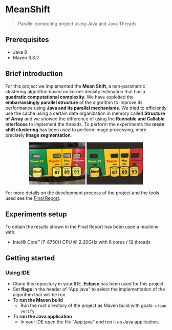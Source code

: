 # MeanShift
> Parallel computing project using Java and Java Threads

## Prerequisites
* Java 8
* Maven 3.8.2

## Brief introduction
For this project we implemented the **Mean Shift**, a non-parametric clustering algorithm based on kernel-density estimation that has a **quadratic computational complexity**.
We have exploited the **embarrassingly parallel structure** of the algorithm to improve its performance using **Java and its parallel mechanisms**.
We tried to efficiently use the cache using a certain data organization in memory called **Structure of Array** and we showed the difference of using the **Runnable and Callable interfaces** to implement the threads.
To perform the experiments the **mean shift clustering** has been used to perform image processing, more precisely **image segmentation**.

<div align="center">
<div>
<img src="mean-shift/src/main/resources/images/benzina400x300.jpg" width="35%"/>
<img src="images/result.jpg" width="35%""/>
</div>
</div>

                                         
For more details on the development process of the project and the tools used see the [Final Report]().
            

## Experiments setup
To obtain the results shown in the Final Report has been used a machine with:
* Intel© Core™ i7-8750H CPU @ 2.20GHz with 6 cores / 12 threads
                                         
## Getting started
### Using IDE
* Clone this repository in your IDE. **Eclipse** has been used for this project.
* Set **flags** in the header of "App.java" to select the implementation of the algorithm that will be run.
* To **run the Maven build**
  * Run the root directory of the project as Maven build with goals:
    `clean verify`
* To **run the Java application**
   * In your IDE open the file "App.java" and run it as Java application.
